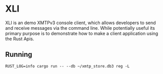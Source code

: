 # XLI

XLI is an demo XMTPv3 console client, which allows developers to send and receive messages via the command line. While potentially useful its primary purpose is to demonstrate how to make a client application using the Rust Apis.

## Running

`RUST_LOG=info cargo run -- --db ~/xmtp_store.db3 reg -L`
